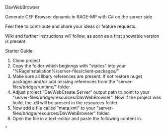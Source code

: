 DavWebBrowser

Generate CEF Browser dynamic in RAGE-MP with C# on the server side

Feel free to contribute and share your ideas or feature requests.

Wiki and further instructions will follow, as soon as a first showable version is present.


Starter Guide:
1. Clone project
2. Copy the folder which beginngs with "statics" into your "%RageInstallation%/server-files/client-packages/"
3. Make sure all libary references are present. If not restore nuget packages and/or add missing references from the "server-files/bridge/runtime/" folder.
4. Adjust project "DavWebCreate.Server" output path to point to your  "server-files/bridge/resources/DavWebBrowser". Now if the project was build, the .dll will be present in the resources folder.
5. Now add a file called "meta.xml" to your "server-files/bridge/resources/DavWebBrowser" folder.
6. Open the file in a text-editor and paste the following content in.

"<?xml version="1.0" encoding="utf-8"?>
<meta>
  <info name = "DavWebCreator" author="Davidowiz" type="gamemode"/>
  
  <!-- Gamemode library -->
  <script src = "netcoreapp2.2/DavWebCreator.Server.dll" />

  <settings>
    <!-- Server Configuration -->
    <setting name="PAGE_TITLE" value="DavWebCreator"/>
  
    <!-- Stylesheet Configuration-->
    <setting name = "THEME" value="default"/>
  </settings>
</meta>"

7. This is hopefully everything in order to contribute.

Notes:
Html template is splitted in a 3x3 Grid to set the content elements to the desired positions.
Width and height of the html is too adjustable.
Themes will be implemented later for the browser and for the browser elements. (elements will overwrite browser or container style rules)

The main goal is to improve the development process and give the possibility to change every element of a browser in real time with almost 0 afford. (Compared to creating HTML,CSS,Javascript.... files, the logic behind and the actual connection to your backend).

*** MIT license ***

Best regards, David
